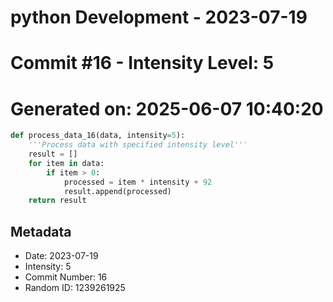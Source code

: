 ﻿# python Development - 2023-07-19
# Commit #16 - Intensity Level: 5
# Generated on: 2025-06-07 10:40:20
```python
def process_data_16(data, intensity=5):
    '''Process data with specified intensity level'''
    result = []
    for item in data:
        if item > 0:
            processed = item * intensity + 92
            result.append(processed)
    return result
```
## Metadata
- Date: 2023-07-19
- Intensity: 5
- Commit Number: 16
- Random ID: 1239261925

